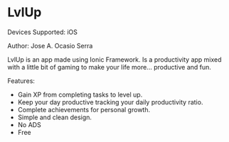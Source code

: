 # LvlUp
Devices Supported: iOS

Author: Jose A. Ocasio Serra 

LvlUp is an app made using Ionic Framework. Is a productivity app mixed with a little bit of gaming to make your life more... productive and fun. 

Features: 
- Gain XP from completing tasks to level up.
- Keep your day productive tracking your daily productivity ratio.
- Complete achievements for personal growth.
- Simple and clean design.
- No ADS
- Free


